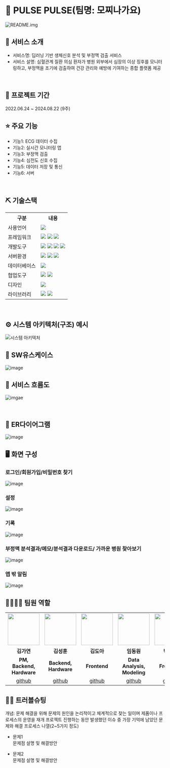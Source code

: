 # 📎 PULSE PULSE(팀명: 모찌나가요)
![README.img](https://github.com/user-attachments/assets/56497158-e7a8-47d4-bdd0-778dcc4fed46)

## 👀 서비스 소개 
* 서비스명: 딥러닝 기반 생체신호 분석 및 부정맥 검출 서비스 
* 서비스 설명: 심혈관계 질환 의심 환자가 병원 외부에서 심장의 이상 징후를 모니터링하고,
              부정맥을 조기에 검출하여 건강 관리와 예방에 기여하는 종합 플랫폼 제공
<br>

## 📅 프로젝트 기간 
2022.06.24 ~ 2024.08.22 (9주)
<br>

##  ⭐ 주요 기능 
* 기능1: ECG 데이터 수집
* 기능2: 실시간 모니터링 앱
* 기능3: 부정맥 검출
* 기능4: 심전도 신호 수집 
* 기능5: 데이터 저장 및 통신
* 기능6: 서버 
<br>

## ⛏ 기술스택
<table>
  <tr>
      <th>구분</th>
      <th>내용</th>
  </tr>
  <tr>
      <td>사용언어</td>
      <td>
          <img src="https://img.shields.io/badge/python-3776AB?style=for-the-badge&logo=python&logoColor=white"/> 
      </td>
   </tr>
   <tr>
      <td>프레임워크</td>
      <td>
          <img src="https://img.shields.io/badge/flutter-02569B?style=for-the-badge&logo=flutter&logoColor=white"/> 
          <img src="https://img.shields.io/badge/Flask-000000?style=for-the-badge&logo=Flask&logoColor=white"/> 
          <img src="https://img.shields.io/badge/Socket.io-010101?style=for-the-badge&logo=Socket.io&logoColor=white">
      </td>
   </tr>
   <tr>
        <td>개발도구</td>
        <td>
            <img src="https://img.shields.io/badge/Arduino-00979D?style=for-the-badge&logo=Arduino&logoColor=white"/> 
            <img src="https://img.shields.io/badge/VSCode-007ACC?style=for-the-badge&logo=VisualStudioCode&logoColor=white"/>
            <img src="https://img.shields.io/badge/Jupyter-F37626?style=for-the-badge&logo=Jupyter&logoColor=white"/>
            <img src="https://img.shields.io/badge/androidstudio-3DDC84?style=for-the-badge&logo=androidstudio&logoColor=white"/>
        </td>
   </tr>
   <tr>
         <td>서버환경</td>
         <td>
            <img src="https://img.shields.io/badge/AWS S3-569A31?style=for-the-badge&logo=Amazon S3&logoColor=white">
            <img src="https://img.shields.io/badge/nodedotjs-5FA04E?style=for-the-badge&logo=nodedotjs&logoColor=white">
            <img src="https://img.shields.io/badge/flask-000000?style=for-the-badge&logo=flask&logoColor=white">
         </td>
    </tr>
    <tr>
        <td>데이터베이스</td>
        <td>
            <img src="https://img.shields.io/badge/Oracle 11g-F80000?style=for-the-badge&logo=Oracle&logoColor=white"/> 
        </td>
    </tr>
    <tr>
        <td>협업도구</Td>
        <td>
            <img src="https://img.shields.io/badge/Git-F05032?style=for-the-badge&logo=Git&logoColor=white"/> 
            <img src="https://img.shields.io/badge/GitHub-181717?style=for-the-badge&logo=GitHub&logoColor=white"/>
        </td>
    </tr>
    <tr>
        <td>디자인</td>
        <td>
            <img src="https://img.shields.io/badge/Figma-F24E1E?style=for-the-badge&logo=Figma&logoColor=white"/>
        </td>
    </tr>
    <tr>
        <td>라이브러리</td>
        <td>
            <img src="https://img.shields.io/badge/numpy-013243?style=for-the-badge&logo=numpy&logoColor=white"/>
            <img src="https://img.shields.io/badge/pandas-150458?style=for-the-badge&logo=pandas&logoColor=white"/>
        </td>
    </tr>
</table>

<br>

## ⚙ 시스템 아키텍처(구조) 예시 
![시스템 아키텍처](https://github.com/user-attachments/assets/5c7f0496-4c45-481c-80f2-3e4158d669e7)
<br>

## 📌 SW유스케이스 
![image]()

## 📌 서비스 흐름도 
![imgae](https://github.com/user-attachments/assets/988fc53f-30b7-40be-9cba-bd5ad1a201fb)

<br>

##  📌 ER다이어그램
![image]()
<br>

## 🖥 화면 구성

### 로그인/회원가입/비밀번호 찾기
![image]()
<br>
### 설정
![image]()
<br>
### 기록
![image]()
<br>
### 부정맥 분석결과/메모/분석결과 다운로드/ 가까운 병원 찾아보기
![image]()
<br>
### 앱 밖 알림
![image]()
<br>

## 👨‍👩‍👦‍👦 팀원 역할
<table>
  <tr>
    <td align="center"><img src="https://item.kakaocdn.net/do/fd49574de6581aa2a91d82ff6adb6c0115b3f4e3c2033bfd702a321ec6eda72c" width="100" height="100"/></td>
    <td align="center"><img src="https://mb.ntdtv.kr/assets/uploads/2019/01/Screen-Shot-2019-01-08-at-4.31.55-PM-e1546932545978.png" width="100" height="100"/></td>
    <td align="center"><img src="https://mblogthumb-phinf.pstatic.net/20160127_177/krazymouse_1453865104404DjQIi_PNG/%C4%AB%C4%AB%BF%C0%C7%C1%B7%BB%C1%EE_%B6%F3%C0%CC%BE%F0.png?type=w2" width="100" height="100"/></td>
    <td align="center"><img src="https://i.pinimg.com/236x/ed/bb/53/edbb53d4f6dd710431c1140551404af9.jpg" width="100" height="100"/></td>
    <td align="center"><img src="https://pbs.twimg.com/media/B-n6uPYUUAAZSUx.png" width="100" height="100"/></td>
  </tr>
  <tr>
    <td align="center"><strong>김가연</strong></td>
    <td align="center"><strong>김성훈</strong></td>
    <td align="center"><strong>김도아</strong></td>
    <td align="center"><strong>임동원</strong></td>
    <td align="center"><strong>박태은</strong></td>
  </tr>
  <tr>
    <td align="center"><b>PM, Backend, Hardware</b></td>
    <td align="center"><b>Backend, Hardware</b></td>
    <td align="center"><b>Frontend</b></td>
    <td align="center"><b>Data Analysis, Modeling</b></td>
    <td align="center"><b>Frontend</b></td>
  </tr>
  <tr>
    <td align="center"><a href="https://github.com/seongffm" target='_blank'>github</a></td>
    <td align="center"><a href="https://github.com/yeon820" target='_blank'>github</a></td>
    <td align="center"><a href="https://github.com/DOAAAAAAAAAA" target='_blank'>github</a></td>
    <td align="center"><a href="https://github.com/dd0nw" target='_blank'>github</a></td>
    <td align="center"><a href="https://github.com/taeeun-park" target='_blank'>github</a></td>
  </tr>
</table>

## 🤾‍♂️ 트러블슈팅
개념: 문제 해결을 위해 문제의 원인을 논리적이고 체계적으로 찾는 일이며 제품이나 프로세스의 운영을 재개
프로젝트 진행하는 동안 발생했던 이슈 중 가장 기억에 남았던 문제와 해결 프로세스 나열(2~5가지 정도)
  
* 문제1<br>
 문제점 설명 및 해결방안
 
* 문제2<br>
 문제점 설명 및 해결방안
